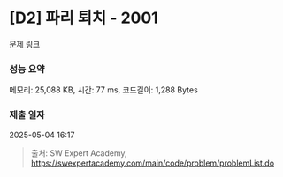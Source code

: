 # [D2] 파리 퇴치 - 2001 

[문제 링크](https://swexpertacademy.com/main/code/problem/problemDetail.do?contestProbId=AV5PzOCKAigDFAUq) 

### 성능 요약

메모리: 25,088 KB, 시간: 77 ms, 코드길이: 1,288 Bytes

### 제출 일자

2025-05-04 16:17



> 출처: SW Expert Academy, https://swexpertacademy.com/main/code/problem/problemList.do